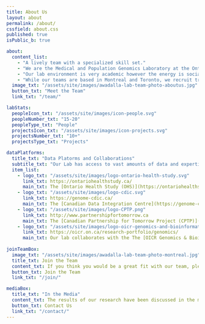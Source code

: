 ```yaml
---
title: About Us
layout: about
permalink: /about/
cssfield: about.css
published: true
isPublic_b: true

about:
  content_list:
    - "A lively team with a specialized skill set."
    - "We are the Medical and Population Genomics Laboratory at the Ontario Institute for Cancer Research and the University of Toronto. Working with genomic data and through the development of computational tools and models, the laboratory addresses questions relevant to how genetics and the environment influences the frequency and severity of diseases in human populations."
    - "Our lab environment is very academic however the energy is social, lively, passionate, innovative, and extremely collaborative.  Our team represents a variety of bioinformatic and genetic disciplines, but what makes our lab unique is that we have the freedom to apply our skills to a wide range of projects and interests in the space of genomics and population health."
    - "While our teams are based in Montreal and Toronto, we recruit trainees and researchers from around the world and currently have collaborators in over xx countries." 
  image_txt: "/assets/site/images/awadalla-lab-team-photo-aboutus.jpg"
  button_txt: "Meet the Team"
  link_txt: "/team/"

labStats:
  peopleIcon_txt: "/assets/site/images/icon-people.svg"
  peopleNumber_txt: "15-20"
  peopleType_txt: "People"
  projectsIcon_txt: "/assets/site/images/icon-projects.svg"
  projectsNumber_txt: "10+"
  projectsType_txt: "Projects"

dataPlatforms:
  title_txt: "Data Platorms and Collaborations"
  subtitle_txt: "Our Lab has access to vast amounts of data and expertise:"
  item_list:
    - logo_txt: "/assets/site/images/logo-ontario-health-study.svg"
      link_txt: https://ontariohealthstudy.ca/
      main_txt: The [Ontario Health Study (OHS)](https://ontariohealthstudy.ca/) is a long-term health study following the health of more than 230,000 Ontarians collecting data through questionnaires, blood samples and physical measurements. The goal is to build a platform that researchers can use now and decades into the future to better understand the causes of cancer and chronic disease.
    - logo_txt: "/assets/site/images/logo-cdic.svg"
      link_txt: https://genome-cdic.ca/
      main_txt: The [Canadian Data Integration Centre](https://genome-cdic.ca/) is a Canada’s Big Data platform offering analytical and bioinformatics support to genomic researchers by providing the software and analytic systems to collect and harmonize data, analyze it and electronically publish the results.
    - logo_txt: "/assets/site/images/logo-CPTP.png"
      link_txt: http://www.partnershipfortomorrow.ca
      main_txt: The [Canadian Partnership for Tomorrow Project (CPTP)](http://www.partnershipfortomorrow.ca) is Canada’s largest group of volunteer research participants (population cohort), built to address key questions about what causes cancer and chronic disease."
    - logo_txt: "/assets/site/images/logo-oicr-genomics-and-bioinformatics.svg"
      link_txt: https://oicr.on.ca/research-portfolio/genomics/
      main_txt: Our lab collaborates with the The [OICR Genomics & Bioinformatics](https://oicr.on.ca/research-portfolio/genomics/) team, whose mission is to provide large-scale, next-generation sequencing (NGS) cancer genomics capabilities to researchers in Ontario and beyond.
  
joinTeamBox:
  image_txt: "/assets/site/images/awadalla-lab-team-photo-montreal.jpg"
  title_txt: Join the Team
  content_txt: If you think you would be a great fit with our team, please explore our opportunities.
  button_txt: Join the Team
  link_txt: "/join/"

mediaBox:
  title_txt: "In the Media"
  content_txt: The results of our research have been discussed in the media for many years.
  button_txt: Contact Us
  link_txt: "/contact/"
---
```

